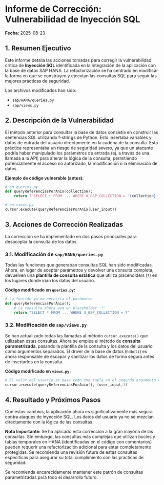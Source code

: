 
# Informe de Corrección: Vulnerabilidad de Inyección SQL

**Fecha:** 2025-08-23

## 1. Resumen Ejecutivo

Este informe detalla las acciones tomadas para corregir la vulnerabilidad crítica de **Inyección SQL** identificada en la integración de la aplicación con la base de datos SAP HANA. La refactorización se ha centrado en modificar la forma en que se construyen y ejecutan las consultas SQL para seguir las mejores prácticas de seguridad.

Los archivos modificados han sido:
- `sap/HANA/queries.py`
- `sap/views.py`

## 2. Descripción de la Vulnerabilidad

El método anterior para consultar la base de datos consistía en construir las sentencias SQL utilizando f-strings de Python. Esto insertaba variables y datos de entrada del usuario directamente en la cadena de la consulta. Esta práctica representaba un riesgo de seguridad severo, ya que un atacante podría haber manipulado los parámetros de entrada (ej. a través de una llamada a la API) para alterar la lógica de la consulta, permitiendo potencialmente el acceso no autorizado, la modificación o la eliminación de datos.

**Ejemplo de código vulnerable (antes):**
```python
# en queries.py
def queryReferenciasPorAnio(collection):
    return f"SELECT * FROM ... WHERE U_GSP_COLLECTION = '{collection}'"

# en views.py
cursor.execute(queryReferenciasPorAnio(user_input))
```

## 3. Acciones de Corrección Realizadas

La corrección se ha implementado en dos pasos principales para desacoplar la consulta de los datos:

### 3.1. Modificación de `sap/HANA/queries.py`

Todas las funciones que generaban consultas SQL han sido modificadas. Ahora, en lugar de aceptar parámetros y devolver una consulta completa, devuelven una **plantilla de consulta estática** que utiliza placeholders (`?`) en los lugares donde irían los datos del usuario.

**Código modificado en `queries.py`:**
```python
# La función ya no necesita el parámetro
def queryReferenciasPorAnio():
    # La consulta ahora usa un placeholder '?'
    return "SELECT * FROM ... WHERE U_GSP_COLLECTION = ?"
```

### 3.2. Modificación de `sap/views.py`

Se han actualizado todas las llamadas al método `cursor.execute()` que utilizaban estas consultas. Ahora se emplea el método de **consulta parametrizada**, pasando la plantilla de la consulta y los datos del usuario como argumentos separados. El driver de la base de datos (`hdbcli`) es ahora responsable de escapar y sanitizar los datos de forma segura antes de insertarlos en la consulta.

**Código modificado en `views.py`:**
```python
# El valor del usuario se pasa como una tupla en el segundo argumento de execute()
cursor.execute(queryReferenciasPorAnio(), (user_input,))
```

## 4. Resultado y Próximos Pasos

Con estos cambios, la aplicación ahora es significativamente más segura contra ataques de inyección SQL. Los datos del usuario ya no se mezclan directamente con la lógica de las consultas.

**Nota Importante:**
Se ha aplicado esta corrección a la gran mayoría de las consultas. Sin embargo, las consultas más complejas que utilizan bucles y tablas temporales en HANA (identificadas en el código con comentarios) pueden requerir una refactorización adicional para estar completamente protegidas. Se recomienda una revisión futura de estas consultas específicas para asegurar su total cumplimiento con las prácticas de seguridad.

Se recomienda encarecidamente mantener este patrón de consultas parametrizadas para todo el desarrollo futuro.
